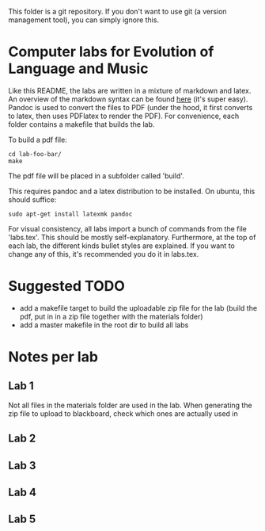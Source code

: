 This folder is a git repository. If you don't want to use git (a version management tool), you can simply ignore this. 

# Computer labs for Evolution of Language and Music

Like this README, the labs are written in a mixture of markdown and latex. An overview of the markdown syntax can be found [here](https://daringfireball.net/projects/markdown/) (it's super easy). Pandoc is used to convert the files to PDF (under the hood, it first converts to latex, then uses PDFlatex to render the PDF). For convenience, each folder contains a makefile that builds the lab.

To build a pdf file:

```
cd lab-foo-bar/
make
```

The pdf file will be placed in a subfolder called 'build'.

This requires pandoc and a latex distribution to be installed. On ubuntu, this should suffice:

```
sudo apt-get install latexmk pandoc
```

For visual consistency, all labs import a bunch of commands from the file 'labs.tex'. This should be mostly self-explanatory. Furthermore, at the top of each lab, the different kinds bullet styles are explained. If you want to change any of this, it's recommended you do it in labs.tex.

# Suggested TODO

* add a makefile target to build the uploadable zip file for the lab (build the pdf, put in in a zip file together with the materials folder)
* add a master makefile in the root dir to build all labs 

# Notes per lab

## Lab 1

Not all files in the materials folder are used in the lab. When generating the zip file to upload to blackboard, check which ones are actually used in 

## Lab 2

## Lab 3

## Lab 4

## Lab 5
